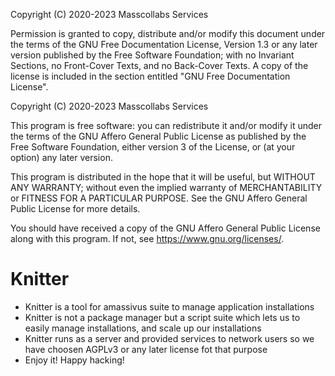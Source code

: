 Copyright (C) 2020-2023 Masscollabs Services

Permission is granted to copy, distribute and/or modify this document
under the terms of the GNU Free Documentation License, Version 1.3
or any later version published by the Free Software Foundation;
with no Invariant Sections, no Front-Cover Texts, and no Back-Cover Texts.
A copy of the license is included in the section entitled "GNU
Free Documentation License".

	
Copyright (C)  2020-2023 Masscollabs Services

This program is free software: you can redistribute it and/or modify
it under the terms of the GNU Affero General Public License as published
by the Free Software Foundation, either version 3 of the License, or
(at your option) any later version.

This program is distributed in the hope that it will be useful,
but WITHOUT ANY WARRANTY; without even the implied warranty of
MERCHANTABILITY or FITNESS FOR A PARTICULAR PURPOSE.  See the
GNU Affero General Public License for more details.

You should have received a copy of the GNU Affero General Public License
along with this program.  If not, see <https://www.gnu.org/licenses/>.

# Knitter

* Knitter is a tool for amassivus suite to manage application installations
* Knitter is not a package manager but a script suite which lets us to easily manage installations, and scale up our installations 
* Knitter runs as a server and provided services to network users so we have choosen AGPLv3 or any later license fot that purpose
* Enjoy it! Happy hacking!



